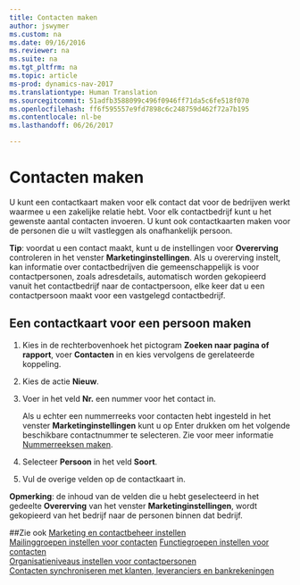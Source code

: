 ```yaml
---
title: Contacten maken
author: jswymer
ms.custom: na
ms.date: 09/16/2016
ms.reviewer: na
ms.suite: na
ms.tgt_pltfrm: na
ms.topic: article
ms-prod: dynamics-nav-2017
ms.translationtype: Human Translation
ms.sourcegitcommit: 51adfb3588099c496f0946ff71da5c6fe518f070
ms.openlocfilehash: ff6f595557e9fd7898c6c248759d462f72a7b195
ms.contentlocale: nl-be
ms.lasthandoff: 06/26/2017

---
```

# <a name="create-contact-persons"></a>Contacten maken
U kunt een contactkaart maken voor elk contact dat voor de bedrijven werkt waarmee u een zakelijke relatie hebt. Voor elk contactbedrijf kunt u het gewenste aantal contacten invoeren. U kunt ook contactkaarten maken voor de personen die u wilt vastleggen als onafhankelijk persoon.

**Tip**: voordat u een contact maakt, kunt u de instellingen voor **Overerving** controleren in het venster **Marketinginstellingen**. Als u overerving instelt, kan informatie over contactbedrijven die gemeenschappelijk is voor contactpersonen, zoals adresdetails, automatisch worden gekopieerd vanuit het contactbedrijf naar de contactpersoon, elke keer dat u een contactpersoon maakt voor een vastgelegd contactbedrijf.

## <a name="to-create-a-contact-card-for-a-person"></a>Een contactkaart voor een persoon maken
1. Kies in de rechterbovenhoek het pictogram **Zoeken naar pagina of rapport**, voer **Contacten** in en kies vervolgens de gerelateerde koppeling.
2. Kies de actie **Nieuw**.
3. Voer in het veld **Nr.** een nummer voor het contact in.

    Als u echter een nummerreeks voor contacten hebt ingesteld in het venster **Marketinginstellingen** kunt u op Enter drukken om het volgende beschikbare contactnummer te selecteren. Zie voor meer informatie [Nummerreeksen maken](ui-create-number-series.md).
4. Selecteer **Persoon** in het veld **Soort**.
5. Vul de overige velden op de contactkaart in.

**Opmerking**: de inhoud van de velden die u hebt geselecteerd in het gedeelte **Overerving** van het venster **Marketinginstellingen**, wordt gekopieerd van het bedrijf naar de personen binnen dat bedrijf.

##<a name="see-also"></a>Zie ook
[Marketing en contactbeheer instellen](marketing-setup-marketing.md)  
[Mailinggroepen instellen voor contacten](marketing-mailing-groups.md#assign-mailing-groups-to-a-contact)
[Functiegroepen instellen voor contacten](marketing-job-responsibilities.md)  
[Organisatieniveaus instellen voor contactpersonen](marketing-organizational-levels.md)  
[Contacten synchroniseren met klanten, leveranciers en bankrekeningen](marketing-synchronize-contacts-customers-vendors-bank-accounts.md)  


